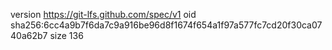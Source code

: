 version https://git-lfs.github.com/spec/v1
oid sha256:6cc4a9b7f6da7c9a916be96d8f1674f654a1f97a577fc7cd20f30ca0740a62b7
size 136
